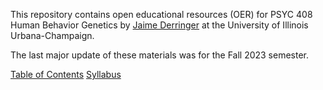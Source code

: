 This repository contains open educational resources (OER) for PSYC 408 Human Behavior Genetics by [Jaime Derringer](jaime.phd) at the University of Illinois Urbana-Champaign.

The last major update of these materials was for the Fall 2023 semester.

[Table of Contents](table_of_contents.md)
[Syllabus](syllabus.md)
